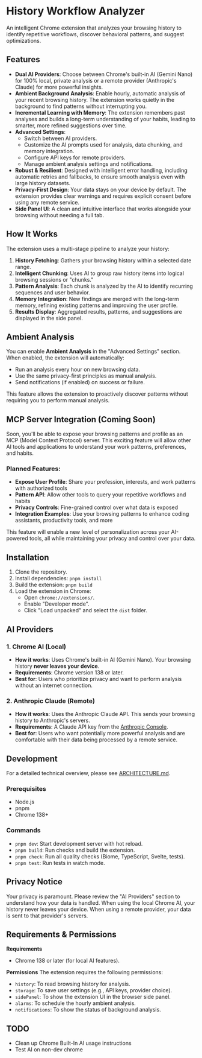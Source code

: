 # History Workflow Analyzer

An intelligent Chrome extension that analyzes your browsing history to identify repetitive workflows, discover behavioral patterns, and suggest optimizations.

## Features

- **Dual AI Providers**: Choose between Chrome's built-in AI (Gemini Nano) for 100% local, private analysis or a remote provider (Anthropic's Claude) for more powerful insights.
- **Ambient Background Analysis**: Enable hourly, automatic analysis of your recent browsing history. The extension works quietly in the background to find patterns without interrupting you.
- **Incremental Learning with Memory**: The extension remembers past analyses and builds a long-term understanding of your habits, leading to smarter, more refined suggestions over time.
- **Advanced Settings**:
    - Switch between AI providers.
    - Customize the AI prompts used for analysis, data chunking, and memory integration.
    - Configure API keys for remote providers.
    - Manage ambient analysis settings and notifications.
- **Robust & Resilient**: Designed with intelligent error handling, including automatic retries and fallbacks, to ensure smooth analysis even with large history datasets.
- **Privacy-First Design**: Your data stays on your device by default. The extension provides clear warnings and requires explicit consent before using any remote service.
- **Side Panel UI**: A clean and intuitive interface that works alongside your browsing without needing a full tab.

## How It Works

The extension uses a multi-stage pipeline to analyze your history:

1.  **History Fetching**: Gathers your browsing history within a selected date range.
2.  **Intelligent Chunking**: Uses AI to group raw history items into logical browsing sessions or "chunks."
3.  **Pattern Analysis**: Each chunk is analyzed by the AI to identify recurring sequences and user behavior.
4.  **Memory Integration**: New findings are merged with the long-term memory, refining existing patterns and improving the user profile.
5.  **Results Display**: Aggregated results, patterns, and suggestions are displayed in the side panel.

## Ambient Analysis

You can enable **Ambient Analysis** in the "Advanced Settings" section. When enabled, the extension will automatically:

- Run an analysis every hour on new browsing data.
- Use the same privacy-first principles as manual analysis.
- Send notifications (if enabled) on success or failure.

This feature allows the extension to proactively discover patterns without requiring you to perform manual analysis.

## MCP Server Integration (Coming Soon)

Soon, you'll be able to expose your browsing patterns and profile as an MCP (Model Context Protocol) server. This exciting feature will allow other AI tools and applications to understand your work patterns, preferences, and habits.

### Planned Features:
- **Expose User Profile**: Share your profession, interests, and work patterns with authorized tools
- **Pattern API**: Allow other tools to query your repetitive workflows and habits
- **Privacy Controls**: Fine-grained control over what data is exposed
- **Integration Examples**: Use your browsing patterns to enhance coding assistants, productivity tools, and more

This feature will enable a new level of personalization across your AI-powered tools, all while maintaining your privacy and control over your data.

## Installation

1.  Clone the repository.
2.  Install dependencies: `pnpm install`
3.  Build the extension: `pnpm build`
4.  Load the extension in Chrome:
    - Open `chrome://extensions/`.
    - Enable "Developer mode".
    - Click "Load unpacked" and select the `dist` folder.

## AI Providers

### 1. Chrome AI (Local)

- **How it works**: Uses Chrome's built-in AI (Gemini Nano). Your browsing history **never leaves your device**.
- **Requirements**: Chrome version 138 or later.
- **Best for**: Users who prioritize privacy and want to perform analysis without an internet connection.

### 2. Anthropic Claude (Remote)

- **How it works**: Uses the Anthropic Claude API. This sends your browsing history to Anthropic's servers.
- **Requirements**: A Claude API key from the [Anthropic Console](https://console.anthropic.com/).
- **Best for**: Users who want potentially more powerful analysis and are comfortable with their data being processed by a remote service.

## Development

For a detailed technical overview, please see [ARCHITECTURE.md](./ARCHITECTURE.md).

### Prerequisites

- Node.js
- pnpm
- Chrome 138+

### Commands

- `pnpm dev`: Start development server with hot reload.
- `pnpm build`: Run checks and build the extension.
- `pnpm check`: Run all quality checks (Biome, TypeScript, Svelte, tests).
- `pnpm test`: Run tests in watch mode.

## Privacy Notice

Your privacy is paramount. Please review the "AI Providers" section to understand how your data is handled. When using the local Chrome AI, your history never leaves your device. When using a remote provider, your data is sent to that provider's servers.

## Requirements & Permissions

**Requirements**
- Chrome 138 or later (for local AI features).

**Permissions**
The extension requires the following permissions:
- `history`: To read browsing history for analysis.
- `storage`: To save user settings (e.g., API keys, provider choice).
- `sidePanel`: To show the extension UI in the browser side panel.
- `alarms`: To schedule the hourly ambient analysis.
- `notifications`: To show the status of background analysis.

## TODO

- Clean up Chrome Built-In AI usage instructions
- Test AI on non-dev chrome
